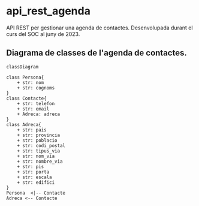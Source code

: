 # api_rest_agenda

API REST per gestionar una agenda de contactes.
Desenvolupada durant el curs del SOC al juny de 2023.

## Diagrama de classes de l'agenda de contactes.

```mermaid
classDiagram

class Persona{
    + str: nom
    + str: cognoms
}
class Contacte{
    + str: telefon
    + str: email
    + Adreca: adreca
}
class Adreca{
    + str: pais
    + str: provincia
    + str: poblacio
    + str: codi_postal
    + str: tipus_via
    + str: nom_via
    + str: nombre_via
    + str: pis
    + str: porta
    + str: escala
    + str: edifici
}
Persona  <|-- Contacte
Adreca <-- Contacte
```
